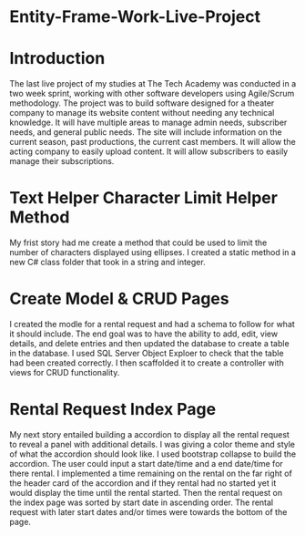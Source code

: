 # Entity-Frame-Work-Live-Project

# Introduction
The last live project of my studies at The Tech Academy was conducted in a two week sprint, working with other software developers using Agile/Scrum methodology. The project was to build software designed for a theater company to manage its website content without needing any technical knowledge. It will have multiple areas to manage admin needs, subscriber needs, and general public needs. The site will include information on the current season, past productions, the current cast members. It will allow the acting company to easily upload content. It will allow subscribers to easily manage their subscriptions.


# Text Helper Character Limit Helper Method

My frist story had me create a method that could be used to limit the number of characters displayed using ellipses. I created a static method in a new C# class folder that took in a string and integer.



# Create Model & CRUD Pages
I created the modle for a rental request and had a schema to follow for what it should include.  The end goal was to have the ability to add, edit, view details, and delete entries and then updated the database to create a table in the database. I used SQL Server Object Exploer to check that the table had been created correctly. I then scaffolded it to create a controller with views for CRUD functionality.

# Rental Request Index Page
My next story entailed building a accordion to display all the rental request to reveal a panel with additional details. I was giving a color theme and style of what the accordion should look like. I used bootstrap collapse to build the accordion. The user could input a start date/time and a end date/time for there rental. I implemented a time remaining on the rental on the far right of the header card of the accordion and if they rental had no started yet it would display the time until the rental started. Then the rental request on the index page was sorted by start date in ascending order. The rental request with later start dates and/or times were towards the bottom of the page. 
